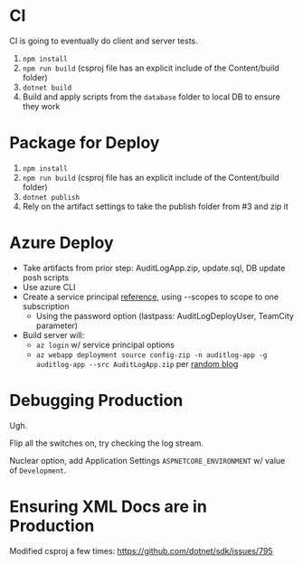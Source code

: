 
CI
=========================

CI is going to eventually do client and server tests.

1. `npm install`
2. `npm run build` (csproj file has an explicit include of the Content/build folder)
3. `dotnet build`
4. Build and apply scripts from the `database` folder to local DB to ensure they work

Package for Deploy
=========================

1. `npm install`
2. `npm run build` (csproj file has an explicit include of the Content/build folder)
3. `dotnet publish`
4. Rely on the artifact settings to take the publish folder from #3 and zip it

Azure Deploy
=========================

* Take artifacts from prior step: AuditLogApp.zip, update.sql, DB update posh scripts
* Use azure CLI
* Create a service principal [reference](https://docs.microsoft.com/en-us/cli/azure/create-an-azure-service-principal-azure-cli?view=azure-cli-latest), using --scopes to scope to one subscription
    * Using the password option (lastpass: AuditLogDeployUser, TeamCity parameter)
* Build server will:
    * `az login` w/ service principal options
    * `az webapp deployment source config-zip -n auditlog-app -g auditlog-app --src AuditLogApp.zip` per [random blog](https://markheath.net/post/four-ways-to-deploy-aspnet-core-website-in-azure)


Debugging Production
=============================

Ugh.

Flip all the switches on, try checking the log stream.

Nuclear option, add Application Settings `ASPNETCORE_ENVIRONMENT` w/ value of `Development`.

Ensuring XML Docs are in Production
=====================================

Modified csproj a few times: https://github.com/dotnet/sdk/issues/795

